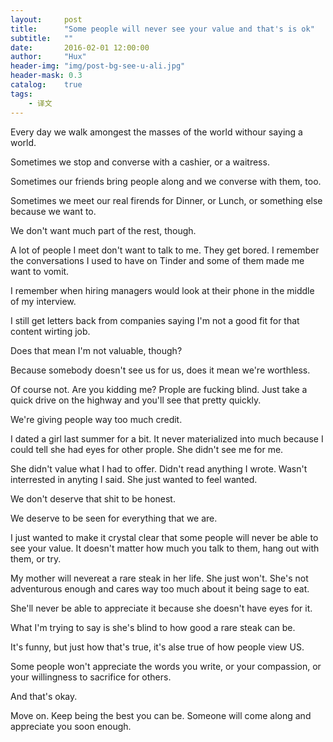 ```yaml
---
layout:     post
title:      "Some people will never see your value and that's is ok"
subtitle:   ""
date:       2016-02-01 12:00:00
author:     "Hux"
header-img: "img/post-bg-see-u-ali.jpg"
header-mask: 0.3
catalog:    true
tags:
    - 译文
---
```


Every day we walk amongest the masses of the world withour saying a world.

Sometimes we stop and converse with a cashier, or a waitress.

Sometimes our friends bring people along and we converse with them, too.

Sometimes we meet our real firends for Dinner, or Lunch, or something else because we want to.

We don't want much part of the rest, though.

A lot of people I meet don't want to talk to me. They get bored. I remember the conversations I used to have on Tinder and some of them made me want to vomit.

I remember when hiring managers would look at their phone in the middle of my interview.

I still get letters back from companies saying I'm not a good fit for that content wirting job.

Does that mean I'm not valuable, though?

Because somebody doesn't see us for us, does it mean we're worthless.

Of course not. Are you kidding me? Prople are fucking blind. Just take a quick drive on the highway and you'll see that pretty quickly.

We're giving people way too much credit.

I dated a girl last summer for a bit. It never materialized into much because I could tell she had eyes for other prople. She didn't see me for me.

She didn't value what I had to offer. Didn't read anything I wrote. Wasn't interrested in anyting I said. She just wanted to feel wanted.

We don't deserve that shit to be honest.

We deserve to be seen for everything that we are.

I just wanted to make it crystal clear that some people will never be able to see your value. It doesn't matter how much you talk to them, hang out with them, or try.

My mother will nevereat a rare steak in her life. She just won't. She's not adventurous enough and cares way too much about it being sage to eat.

She'll never be able to appreciate it because she doesn't have eyes for it.

What I'm trying to say is she's blind to how good a rare steak can be.

It's funny, but just how that's true, it's alse true of how people view US.

Some people won't appreciate the words you write, or your compassion, or your willingness to sacrifice for others.

And that's okay.

Move on. Keep being the best you can be. Someone will come along and appreciate you soon enough.
